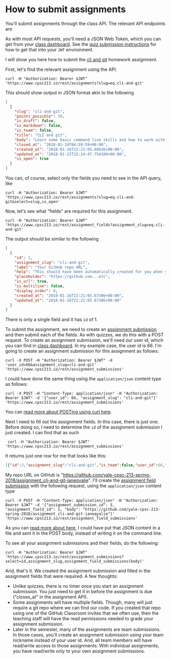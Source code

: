 # How to submit assignments

You'll submit assignments through the class API. The relevant API
endpoints are

As with most API requests, you'll need a JSON Web Token, which you
can get from your [class dashboard](https://www.cpsc213.io/#/dashboard).
See the [quiz submission instructions](quizzes.md) for how to get that
into your `JWT` environment. 

I will show you here how to submit the [cli and git](https://www.cpsc213.io/#assignments/cli-and-git)
homework assignment.

First, let's find the relevant assignment using the API.

```
curl -H "Authorization: Bearer $JWT" 'https://www.cpsc213.io/rest/assignments?slug=eq.cli-and-git'
```

This should show output in JSON format akin to the following

```json
[
  {
    "slug": "cli-and-git",
    "points_possible": 30,
    "is_draft": false,
    "is_markdown": false,
    "is_team": false,
    "title": "CLI and git",
    "body": "Learn some basic command line skills and how to work with the git version control system\n\nIn this assignment you will complete a series of exercises that expose you to common shell commands and git workflows.\nYou'll be manipulating files and directories and you'll end up producing a git repository that you will push up to GitHub.\nTo begin, you will need an account on [GitHub](http://github.com). Next, you will need to accept the GitHub Assignment\nInvite to get the assignment starter code.\n\nThe link is [https://classroom.github.com/a/b5p8t1HK](https://classroom.github.com/a/b5p8t1HK).\n\nWhen you accept that invitation, GitHub will fork a copy of our starter code for you. You'll make\nchanges to that code and then push it back up to GitHub. There are instructions on how to complete the assignment in\nthe `README.md` file of the starter code. \n\nFinally, I made a [short video for those of you who would like some help getting started](https://www.youtube.com/watch?v=qHTlK68cQ5E).",
    "closed_at": "2018-01-24T04:59:59+00:00",
    "created_at": "2018-01-16T22:21:05.60936+00:00",
    "updated_at": "2018-01-22T15:24:47.754189+00:00",
    "is_open": true
  }
]
```

You can, of course, select only the fields you need to see in the API query, like

```
curl -H "Authorization: Bearer $JWT" 'https://www.cpsc213.io/rest/assignments?slug=eq.cli-and-git&select=slug,is_open'
```

Now, let's see what "fields" are required for this assignment. 

```
curl -H "Authorization: Bearer $JWT" 'https://www.cpsc213.io/rest/assignment_fields?assignment_slug=eq.cli-and-git'
```

The output should be similar to the following

```json
[
  {
    "id": 1,
    "assignment_slug": "cli-and-git",
    "label": "Your GitHub repo URL",
    "help": "This should have been automatically created for you when you accepted the GitHub classroom invite.",
    "placeholder": "https://github.com...etc",
    "is_url": true,
    "is_multiline": false,
    "display_order": 0,
    "created_at": "2018-01-16T22:21:05.67306+00:00",
    "updated_at": "2018-01-16T22:21:05.67306+00:00"
  }
]
```

There is only a single field and it has `id` of 1. 

To submit the assignment, we need to create an
[assignment submission](https://www.cpsc213.io/openapi/#/assignment_submissions/post_assignment_submissions) and then
submit each of the fields. As with quizzes, we do this with a POST request.
To create an assignment submission, we'll need our user id, which you can find
in [class dashboard](https://www.cpsc213.io/#/dashboard). In my example case, 
the user id is 66. I'm going to create an assignment submission for this
assignment as follows:

```
curl -X POST -H "Authorization: Bearer $JWT" -d 'user_id=66&assignment_slug=cli-and-git' 'https://www.cpsc213.io/rest/assignment_submissions'
```

I could have done the same thing using the `application/json` content type as follows:

```
curl -X POST -H "Content-Type: application/json" -H "Authorization: Bearer $JWT" -d '{"user_id": 66, "assignment_slug": "cli-and-git"}' 'https://www.cpsc213.io/rest/assignment_submissions'
```

You can [read more about POSTing using curl here](https://gist.github.com/subfuzion/08c5d85437d5d4f00e58).

Next I need to fill out the assignment fields. In this case, there is just one.
Before doing so, I need to determine the `id` of the assignment submission I just
created. I can find that as such

```
 curl -H "Authorization: Bearer $JWT"  'https://www.cpsc213.io/rest/assignment_submissions'
```

 It returns just one row for me that looks like this:

 ```json
 [{"id":3,"assignment_slug":"cli-and-git","is_team":false,"user_id":66,"team_nickname":null,"submitter_user_id":66,"created_at":"2018-01-22T16:05:38.218648+00:00","updated_at":"2018-01-22T16:05:38.218648+00:00"}]
 ```

My repo URL on GitHub is "https://github.com/yale-cpsc-213-spring-2018/assignment_cli-and-git-janeqyalie".
I'll create the
[assignment field submission](https://www.cpsc213.io/openapi/#/assignment_field_submissions/post_assignment_field_submissions)
with the following request, using the 
`application/json` content type

```
curl -X POST -H "Content-Type: application/json" -H "Authorization: Bearer $JWT" -d '{"assignment_submission_id": 3, "assignment_field_id": 1, "body": "https://github.com/yale-cpsc-213-spring-2018/assignment_cli-and-git-janeqyalie"}' 'https://www.cpsc213.io/rest/assignment_field_submissions'
```

As you can [read more about here](https://gist.github.com/subfuzion/08c5d85437d5d4f00e58), I could
have put that JSON content in a file and sent it in the POST body, instead of writing it on 
the command line. 

To see all your assignment submissions and their fields, do the following:

```
curl -H "Authorization: Bearer $JWT" 'https://www.cpsc213.io/rest/assignment_submissions?select=id,assignment_slug,assignment_field_submissions(body)'
```

And, that's it. We created the assignment submission and filled in the assignment
fields that were required. A few thoughts:

* Unlike quizzes, there is no timer once you start an assignment submission. You just
  need to get it in before the assignment is due ("closes_at" in the assignment API).
* Some assignments will have multiple fields. Though, many will just require a git repo
  where we can find our code. If you created that repo using one of the GitHub Classroom
  invites that we often use, then the teaching staff will have the read permissions
  needed to grade your assignment submission.
* Later in the semester, many of the assignments are team submissions. In those cases,
  you'll create an assignment submission using your team nickname instead of your user id.
  And, all team members will have read/write access to those assignments. With individual
  assignments, you have read/write only to your own assignment submissions.
